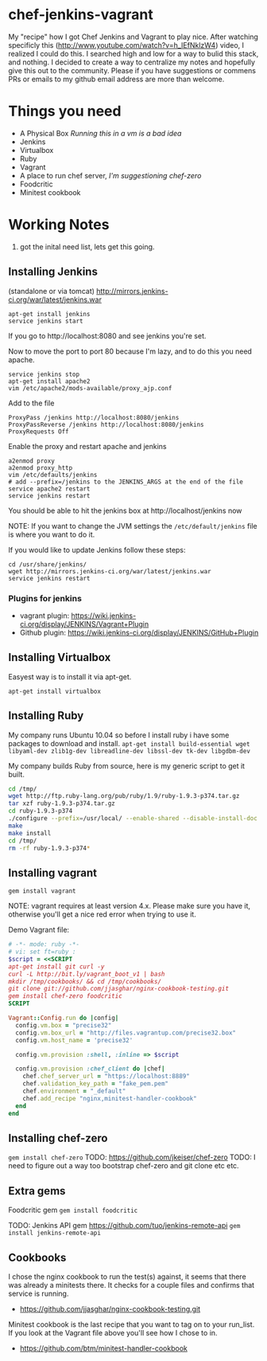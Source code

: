 chef-jenkins-vagrant
====================

My "recipe" how I got Chef Jenkins and Vagrant to play nice.  After watching specificly this (http://www.youtube.com/watch?v=h_IEfNklzW4) video, I realized I could do this.  I searched high and low for a way to bulid this stack, and nothing.  I decided to create a way to centralize my notes and hopefully give this out to the community.  Please if you have suggestions or commens PRs or emails to my github email address are more than welcome.

Things you need
===============

* A Physical Box _Running this in a vm is a bad idea_
* Jenkins
* Virtualbox
* Ruby
* Vagrant  
* A place to run chef server, _I'm suggestioning chef-zero_
* Foodcritic
* Minitest cookbook 

Working Notes
=============

1) got the inital need list, lets get this going.

Installing Jenkins
------------------
(standalone or via tomcat) http://mirrors.jenkins-ci.org/war/latest/jenkins.war

```shell
apt-get install jenkins
service jenkins start
```
If you go to http://localhost:8080 and see jenkins you're set.

Now to move the port to port 80 because I'm lazy, and to do this you need apache.
```shell
service jenkins stop
apt-get install apache2
vim /etc/apache2/mods-available/proxy_ajp.conf
```
Add to the file
```shell
ProxyPass /jenkins http://localhost:8080/jenkins
ProxyPassReverse /jenkins http://localhost:8080/jenkins
ProxyRequests Off
```
Enable the proxy and restart apache and jenkins
```shell
a2enmod proxy
a2enmod proxy_http
vim /etc/defaults/jenkins
# add --prefix=/jenkins to the JENKINS_ARGS at the end of the file
service apache2 restart
service jenkins restart
```
You should be able to hit the jenkins box at http://localhost/jenkins now

NOTE: If you want to change the JVM settings the `/etc/default/jenkins` file is where you want to do it. 

If you would like to update Jenkins follow these steps:
```shell
cd /usr/share/jenkins/
wget http://mirrors.jenkins-ci.org/war/latest/jenkins.war
service jenkins restart
```

### Plugins for jenkins ###

* vagrant plugin: https://wiki.jenkins-ci.org/display/JENKINS/Vagrant+Plugin
* Github plugin: https://wiki.jenkins-ci.org/display/JENKINS/GitHub+Plugin


Installing Virtualbox
---------------------
Easyest way is to install it via apt-get.

`apt-get install virtualbox`



Installing Ruby
---------------
My company runs Ubuntu 10.04 so before I install ruby i have some packages to download and install.
`apt-get install build-essential wget libyaml-dev zlib1g-dev libreadline-dev libssl-dev tk-dev libgdbm-dev`

My company builds Ruby from source, here is my generic script to get it built.
```bash
cd /tmp/
wget http://ftp.ruby-lang.org/pub/ruby/1.9/ruby-1.9.3-p374.tar.gz
tar xzf ruby-1.9.3-p374.tar.gz
cd ruby-1.9.3-p374
./configure --prefix=/usr/local/ --enable-shared --disable-install-doc
make
make install
cd /tmp/
rm -rf ruby-1.9.3-p374*
```

Installing vagrant
------------------
`gem install vagrant` 

NOTE: vagrant requires at least version 4.x.  Please make sure you have it, otherwise you'll get  a nice red error when trying to use it.

Demo Vagrant file:
```ruby
# -*- mode: ruby -*-
# vi: set ft=ruby :
$script = <<SCRIPT
apt-get install git curl -y
curl -L http://bit.ly/vagrant_boot_v1 | bash
mkdir /tmp/cookbooks/ && cd /tmp/cookbooks/
git clone git://github.com/jjasghar/nginx-cookbook-testing.git
gem install chef-zero foodcritic
SCRIPT

Vagrant::Config.run do |config|
  config.vm.box = "precise32"
  config.vm.box_url = "http://files.vagrantup.com/precise32.box"
  config.vm.host_name = 'precise32'

  config.vm.provision :shell, :inline => $script

  config.vm.provision :chef_client do |chef|
    chef.chef_server_url = "https://localhost:8889"
    chef.validation_key_path = "fake_pem.pem"
    chef.environment = "_default"
    chef.add_recipe "nginx,minitest-handler-cookbook"
  end
end
```
Installing chef-zero 
--------------------
`gem install chef-zero`
TODO: https://github.com/jkeiser/chef-zero
TODO: I need to figure out a way too bootstrap chef-zero and git clone etc etc.

Extra gems
----------
Foodcritic gem `gem install foodcritic`

TODO: Jenkins API gem https://github.com/tuo/jenkins-remote-api `gem install jenkins-remote-api`


Cookbooks
---------

I chose the nginx cookbook to run the test(s) against, it seems that there was already a minitests there.  It checks for a couple files and confirms that service  is running.  

* https://github.com/jjasghar/nginx-cookbook-testing.git


Minitest cookbook is the last recipe that you want to tag on to your run_list.  If you look at the Vagrant file above you'll see how I chose to in.

* https://github.com/btm/minitest-handler-cookbook

